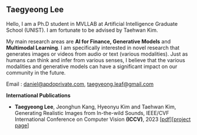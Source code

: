 <h2> Taegyeong Lee </h4>
Hello, I am a Ph.D student in MVLLAB at Artificial Intelligence Graduate School (UNIST). I am fortunate to be advised by Taehwan Kim.

My main research areas are **AI for Finance, Generative Models** and **Multimodal Learning**. I am specifically interested in novel research that generates images or videos from audio or text (various modalities). Just as humans can think and infer from various senses, I believe that the various modalities and generative models can have a significant impact on our community in the future. 

Email : daniel@apdoprivate.com, taegyeong.leaf@gmail.com

**International Publications**
-  **Taegyeong Lee**, Jeonghun Kang, Hyeonyu Kim and Taehwan Kim, Generating Realistic Images from In-the-wild Sounds, IEEE/CVF International Conference on Computer Vision **(ICCV)**, 2023 [[pdf](https://arxiv.org/pdf/2309.02405.pdf)][[project page](https://taegyeong-lee.github.io/lee2023generating)]
